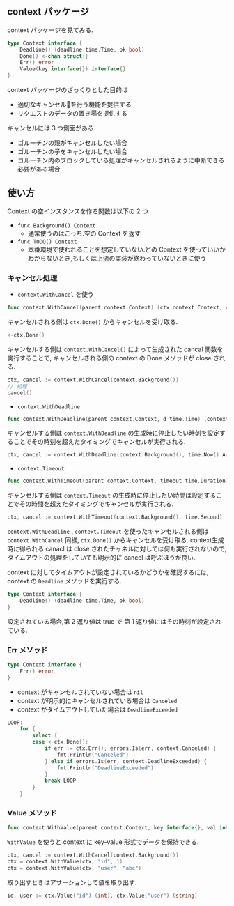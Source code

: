 ## context パッケージ
context パッケージを見てみる.
```go
type Context interface {
	Deadline() (deadline time.Time, ok bool)
	Done() <-chan struct{}
	Err() error
	Value(key interface{}) interface{}
}
```

context パッケージのざっくりとした目的は
- 適切なキャンセルを行う機能を提供する
- リクエストのデータの置き場を提供する

キャンセルには 3 つ側面がある.
- ゴルーチンの親がキャンセルしたい場合
- ゴルーチンの子をキャンセルしたい場合
- ゴルーチン内のブロックしている処理がキャンセルされるように中断できる必要がある場合

## 使い方
Context の空インスタンスを作る関数は以下の 2 つ
- `func Background() Context`
  - 通常使うのはこっち.空の Context を返す
- `func TODO() Context`
  - 本番環境で使われることを想定していない.どの Context を使っていいかわからないとき,もしくは上流の実装が終わっていないときに使う

### キャンセル処理
- `context.WithCancel` を使う
```go
func context.WithCancel(parent context.Context) (ctx context.Context, cancel context.CancelFunc)
```
キャンセルされる側は `ctx.Done()` からキャンセルを受け取る.
```go
<-ctx.Done()
```

キャンセルする側は `context.WithCancel()` によって生成された cancal 関数を実行することで, キャンセルされる側の context の Done メソッドが close される.
```go
ctx, cancel := context.WithCancel(context.Background())
// 処理
cancel()
```

- `context.WithDeadline`
```go
func context.WithDeadline(parent context.Context, d time.Time) (context.Context, context.CancelFunc)
```
キャンセルする側は `context.WithDeadline` の生成時に停止したい時刻を設定することでその時刻を超えたタイミングでキャンセルが実行される.
```go
ctx, cancel := context.WithDeadline(context.Background(), time.Now().Add(time.Second))
```
- `context.Timeout`
```go
func context.WithTimeout(parent context.Context, timeout time.Duration) (context.Context, context.CancelFunc)
```

キャンセルする側は `context.Timeout` の生成時に停止したい時間は設定することでその時間を超えたタイミングでキャンセルが実行される.
```go
ctx, cancel := context.WithTimeout(context.Background(), time.Second)
```

`context.WithDeadline` , `context.Timeout` を使ったキャンセルされる側は `context.WithCancel` 同様, `ctx.Done()` からキャンセルを受け取る.
context生成時に得られる canacl は close されたチャネルに対しては何も実行されないので,タイムアウトの処理をしていても明示的に cancel は呼ぶほうが良い.

context に対してタイムアウトが設定されているかどうかを確認するには, context の `Deadline` メソッドを実行する.
```go
type Context interface {
	Deadline() (deadline time.Time, ok bool)
}
```
設定されている場合,第 2 返り値は true で 第 1 返り値にはその時刻が設定されている.

### Err メソッド
```go
type Context interface {
	Err() error
}
```
- context がキャンセルされていない場合は `nil`
- context が明示的にキャンセルされている場合は `Canceled`
- context がタイムアウトしていた場合は `DeadlineExceeded`
```go
LOOP:
	for {
		select {
		case <-ctx.Done():
			if err := ctx.Err(); errors.Is(err, context.Canceled) {
				fmt.Println("Canceled")
			} else if errors.Is(err, context.DeadlineExceeded) {
				fmt.Println("DeadlineExceeded")
			}
			break LOOP
		}
	}
```

### Value メソッド
```go
func context.WithValue(parent context.Context, key interface{}, val interface{}) context.Context
```
`WithValue` を使うと context に key-value 形式でデータを保持できる.
```go
ctx, cancel := context.WithCancel(context.Background())
ctx = context.WithValue(ctx, "id", 1)
ctx = context.WithValue(ctx, "user", "abc")
```

取り出すときはアサーションして値を取り出す.
```go
id, user := ctx.Value("id").(int), ctx.Value("user").(string)
```
